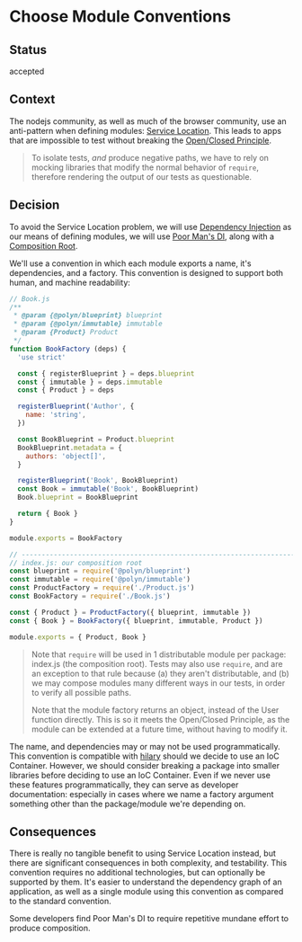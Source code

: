 # Choose Module Conventions

## Status

accepted

## Context

The nodejs community, as well as much of the browser community, use an anti-pattern when defining modules: [Service Location](https://blog.ploeh.dk/2010/02/03/ServiceLocatorisanAnti-Pattern/). This leads to apps that are impossible to test without breaking the [Open/Closed Principle](https://code.tutsplus.com/tutorials/solid-part-2-the-openclosed-principle--net-36600).

> To isolate tests, _and_ produce negative paths, we have to rely on mocking libraries that modify the normal behavior of `require`, therefore rendering the output of our tests as questionable.

## Decision

To avoid the Service Location problem, we will use [Dependency Injection](https://code.tutsplus.com/tutorials/solid-part-4-the-dependency-inversion-principle--net-36872) as our means of defining modules, we will use [Poor Man's DI](https://github.com/losandes/heinz-95729/tree/master/exercises/321-poor-mans-di), along with a [Composition Root](https://blog.ploeh.dk/2011/07/28/CompositionRoot/).

We'll use a convention in which each module exports a name, it's dependencies, and a factory. This convention is designed to support both human, and machine readability:

```JavaScript
// Book.js
/**
 * @param {@polyn/blueprint} blueprint
 * @param {@polyn/immutable} immutable
 * @param {Product} Product
 */
function BookFactory (deps) {
  'use strict'

  const { registerBlueprint } = deps.blueprint
  const { immutable } = deps.immutable
  const { Product } = deps

  registerBlueprint('Author', {
    name: 'string',
  })

  const BookBlueprint = Product.blueprint
  BookBlueprint.metadata = {
    authors: 'object[]',
  }

  registerBlueprint('Book', BookBlueprint)
  const Book = immutable('Book', BookBlueprint)
  Book.blueprint = BookBlueprint

  return { Book }
}

module.exports = BookFactory

// -----------------------------------------------------------------------------
// index.js: our composition root
const blueprint = require('@polyn/blueprint')
const immutable = require('@polyn/immutable')
const ProductFactory = require('./Product.js')
const BookFactory = require('./Book.js')

const { Product } = ProductFactory({ blueprint, immutable })
const { Book } = BookFactory({ blueprint, immutable, Product })

module.exports = { Product, Book }
```

> Note that `require` will be used in 1 distributable module per package: index.js (the composition root). Tests may also use `require`, and are an exception to that rule because (a) they aren't distributable, and (b) we may compose modules many different ways in our tests, in order to verify all possible paths.
>
> Note that the module factory returns an object, instead of the User function directly. This is so it meets the Open/Closed Principle, as the module can be extended at a future time, without having to modify it.

The name, and dependencies may or may not be used programmatically. This convention is compatible with [hilary](https://github.com/losandes/hilaryjs#hilaryjs) should we decide to use an IoC Container. However, we should consider breaking a package into smaller libraries before deciding to use an IoC Container. Even if we never use these features programmatically, they can serve as developer documentation: especially in cases where we name a factory argument something other than the package/module we're depending on.

## Consequences

There is really no tangible benefit to using Service Location instead, but there are significant consequences in both complexity, and testability. This convention requires no additional technologies, but can optionally be supported by them. It's easier to understand the dependency graph of an application, as well as a single module using this convention as compared to the standard convention.

Some developers find Poor Man's DI to require repetitive mundane effort to produce composition.
